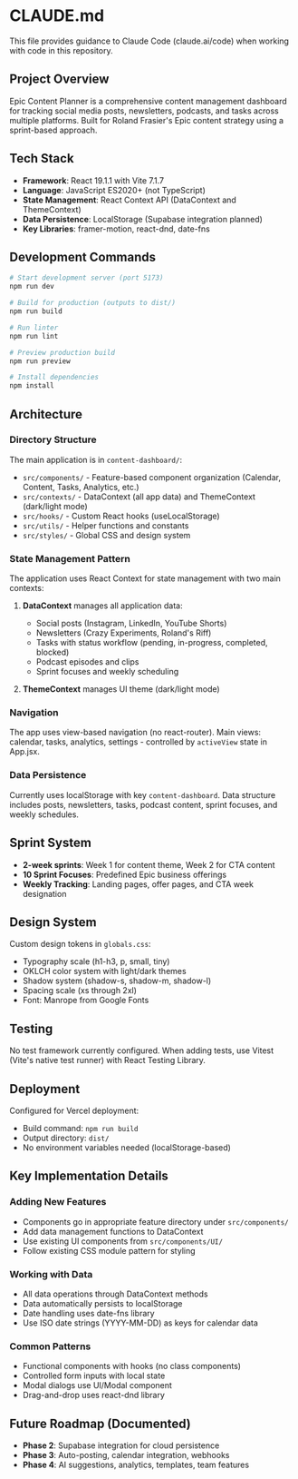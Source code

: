 # CLAUDE.md

This file provides guidance to Claude Code (claude.ai/code) when working with code in this repository.

## Project Overview
Epic Content Planner is a comprehensive content management dashboard for tracking social media posts, newsletters, podcasts, and tasks across multiple platforms. Built for Roland Frasier's Epic content strategy using a sprint-based approach.

## Tech Stack
- **Framework**: React 19.1.1 with Vite 7.1.7
- **Language**: JavaScript ES2020+ (not TypeScript)
- **State Management**: React Context API (DataContext and ThemeContext)
- **Data Persistence**: LocalStorage (Supabase integration planned)
- **Key Libraries**: framer-motion, react-dnd, date-fns

## Development Commands

```bash
# Start development server (port 5173)
npm run dev

# Build for production (outputs to dist/)
npm run build

# Run linter
npm run lint

# Preview production build
npm run preview

# Install dependencies
npm install
```

## Architecture

### Directory Structure
The main application is in `content-dashboard/`:
- `src/components/` - Feature-based component organization (Calendar, Content, Tasks, Analytics, etc.)
- `src/contexts/` - DataContext (all app data) and ThemeContext (dark/light mode)
- `src/hooks/` - Custom React hooks (useLocalStorage)
- `src/utils/` - Helper functions and constants
- `src/styles/` - Global CSS and design system

### State Management Pattern
The application uses React Context for state management with two main contexts:

1. **DataContext** manages all application data:
   - Social posts (Instagram, LinkedIn, YouTube Shorts)
   - Newsletters (Crazy Experiments, Roland's Riff)
   - Tasks with status workflow (pending, in-progress, completed, blocked)
   - Podcast episodes and clips
   - Sprint focuses and weekly scheduling

2. **ThemeContext** manages UI theme (dark/light mode)

### Navigation
The app uses view-based navigation (no react-router). Main views: calendar, tasks, analytics, settings - controlled by `activeView` state in App.jsx.

### Data Persistence
Currently uses localStorage with key `content-dashboard`. Data structure includes posts, newsletters, tasks, podcast content, sprint focuses, and weekly schedules.

## Sprint System
- **2-week sprints**: Week 1 for content theme, Week 2 for CTA content
- **10 Sprint Focuses**: Predefined Epic business offerings
- **Weekly Tracking**: Landing pages, offer pages, and CTA week designation

## Design System
Custom design tokens in `globals.css`:
- Typography scale (h1-h3, p, small, tiny)
- OKLCH color system with light/dark themes
- Shadow system (shadow-s, shadow-m, shadow-l)
- Spacing scale (xs through 2xl)
- Font: Manrope from Google Fonts

## Testing
No test framework currently configured. When adding tests, use Vitest (Vite's native test runner) with React Testing Library.

## Deployment
Configured for Vercel deployment:
- Build command: `npm run build`
- Output directory: `dist/`
- No environment variables needed (localStorage-based)

## Key Implementation Details

### Adding New Features
- Components go in appropriate feature directory under `src/components/`
- Add data management functions to DataContext
- Use existing UI components from `src/components/UI/`
- Follow existing CSS module pattern for styling

### Working with Data
- All data operations through DataContext methods
- Data automatically persists to localStorage
- Date handling uses date-fns library
- Use ISO date strings (YYYY-MM-DD) as keys for calendar data

### Common Patterns
- Functional components with hooks (no class components)
- Controlled form inputs with local state
- Modal dialogs use UI/Modal component
- Drag-and-drop uses react-dnd library

## Future Roadmap (Documented)
- **Phase 2**: Supabase integration for cloud persistence
- **Phase 3**: Auto-posting, calendar integration, webhooks
- **Phase 4**: AI suggestions, analytics, templates, team features